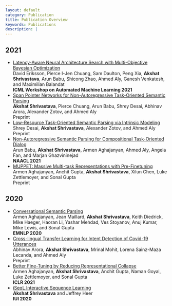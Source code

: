 ```yaml
---
layout: default
category: Publication
title: Publication Overview
keywords: Publications
description: |
---
```


## 2021
* [Latency-Aware Neural Architecture Search with Multi-Objective Bayesian Optimization](https://arxiv.org/abs/2106.11890)  
David Eriksson, Pierce I-Jen Chuang, Sam Daulton, Peng Xia, **Akshat Shrivastava**, Arun Babu, Shicong Zhao, Ahmed Aly, Ganesh Venkatesh, and Maximilian Balandat  
**ICML Workshop on Automated Machine Learning 2021**
* [Span Pointer Networks for Non-Autoregressive Task-Oriented Semantic Parsing](https://arxiv.org/abs/2104.07275)  
**Akshat Shrivastava**, Pierce Chuang, Arun Babu, Shrey Desai, Abhinav Arora, Alexander Zotov, and Ahmed Aly  
Preprint
* [Low-Resource Task-Oriented Semantic Parsing via Intrinsic Modeling](https://arxiv.org/abs/2104.07224)  
Shrey Desai, **Akshat Shrivastava**, Alexander Zotov, and Ahmed Aly  
Preprint
* [Non-Autoregressive Semantic Parsing for Compositional Task-Oriented Dialog](https://arxiv.org/abs/2104.04923)  
Arun Babu, **Akshat Shrivastava**, Armen Aghajanyan, Ahmed Aly, Angela Fan, and Marjan Ghazvininejad  
**NAACL 2021**
* [MUPPET: Massive Multi-task Representations with Pre-Finetuning](https://arxiv.org/abs/2101.11038)  
Armen Aghajanyan, Anchit Gupta, **Akshat Shrivastava**, Xilun Chen, Luke Zettlemoyer, and Sonal Gupta  
Preprint

## 2020

* [Conversational Semantic Parsing](https://arxiv.org/abs/2009.13655)  
Armen Aghajanyan, Jean Maillard, **Akshat Shrivastava**, Keith Diedrick, Mike Haeger, Haoran Li, Yashar Mehdad, Ves Stoyanov, Anuj Kumar, Mike Lewis, and Sonal Gupta  
**EMNLP 2020**
* [Cross-lingual Transfer Learning for Intent Detection of Covid-19 Utterances](https://openreview.net/pdf?id=Ku-nv600bNM)  
Abhinav Arora, **Akshat Shrivastava**, Mrinal Mohit, Lorena Sainz-Maza Lecanda, and Ahmed Aly  
Preprint
* [Better Fine-Tuning by Reducing Representational Collapse](https://arxiv.org/abs/2008.03156)  
Armen Aghajanyan, **Akshat Shrivastava**, Anchit Gupta, Naman Goyal, Luke Zettlemoyer, and Sonal Gupta  
**ICLR 2021**
* [iSeqL Interactive Sequence Learning](https://github.com/AkshatSh/iSeqL)  
**Akshat Shrivastava** and Jeffrey Heer  
**IUI 2020**
